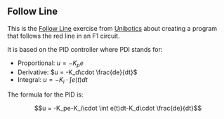 ## Follow Line

This is the <a href="https://unibotics.org/academy/exercise/follow_line/">Follow Line</a> exercise from <a href="https://unibotics.org/academy/main">Unibotics</a> about creating a program that follows the red line in an F1 circuit.

It is based on the PID controller where PDI stands for:
- Proportional: $u = -K_pe$
- Derivative: $u = -K_d\cdot \frac{de}{dt}$
- Integral: $u = -K_i\cdot \int e(t)dt$

The formula for the PID is:

$$u = -K_pe-K_i\cdot \int e(t)dt-K_d\cdot \frac{de}{dt}$$
